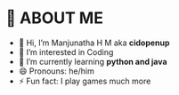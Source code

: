 # 💫 ABOUT ME
- 👋 Hi, I’m Manjunatha H M aka **cidopenup**
- 👀 I’m interested in Coding 
- 🌱 I’m currently learning **python and java**
- 😄 Pronouns: he/him
- ⚡ Fun fact: I play games much more

<!---
CID63/CID63 is a ✨ special ✨ repository because its `README.md` (this file) appears on your GitHub profile.
You can click the Preview link to take a look at your changes.
--->
